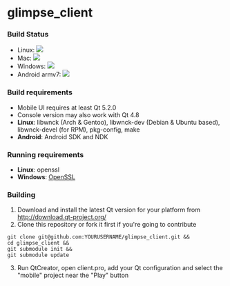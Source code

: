 glimpse_client
==============

### Build Status
* Linux: <img src="http://mplane.informatik.hs-augsburg.de:8111/app/rest/builds/buildType:(id:MPlane_ClientMasterDebug)/statusIcon"/>
* Mac: <img src="http://mplane.informatik.hs-augsburg.de:8111/app/rest/builds/buildType:(id:MPlane_ClientDebugMac)/statusIcon"/>
* Windows: <img src="http://mplane.informatik.hs-augsburg.de:8111/app/rest/builds/buildType:(id:MPlane_ClientDebugWindows)/statusIcon"/>
* Android armv7: <img src="http://mplane.informatik.hs-augsburg.de:8111/app/rest/builds/buildType:(id:MPlane_ClientMasterDebugBundledAndroidArmv7)/statusIcon"/>

### Build requirements
* Mobile UI requires at least Qt 5.2.0
* Console version may also work with Qt 4.8
* **Linux**: libwnck (Arch & Gentoo), libwnck-dev (Debian & Ubuntu based), libwnck-devel (for RPM), pkg-config, make
* **Android**: Android SDK and NDK

### Running requirements
* **Linux**: openssl
* **Windows**: [OpenSSL](http://slproweb.com/products/Win32OpenSSL.html)

### Building
1. Download and install the latest Qt version for your platform from http://download.qt-project.org/
2. Clone this repository or fork it first if you're going to contribute
```
git clone git@github.com:YOURUSERNAME/glimpse_client.git && 
cd glimpse_client &&
git submodule init && 
git submodule update
```
3. Run QtCreator, open client.pro, add your Qt configuration and select the "mobile" project near the "Play" button
